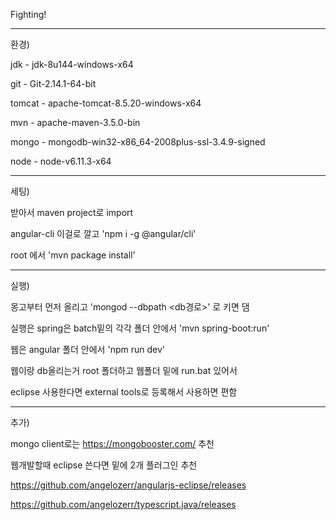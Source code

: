 Fighting!

-------------------------------------------------------------------------------------------
환경)

jdk - jdk-8u144-windows-x64

git - Git-2.14.1-64-bit

tomcat - apache-tomcat-8.5.20-windows-x64

mvn - apache-maven-3.5.0-bin

mongo - mongodb-win32-x86_64-2008plus-ssl-3.4.9-signed

node - node-v6.11.3-x64

-------------------------------------------------------------------------------------------
세팅)

받아서 maven project로 import

angular-cli 이걸로 깔고 'npm i -g @angular/cli'

root 에서 'mvn package install'

-------------------------------------------------------------------------------------------
실행)

몽고부터 먼저 올리고 'mongod --dbpath <db경로>' 로 키면 댐

실행은 spring은 batch밑의 각각 폴더 안에서 'mvn spring-boot:run'

웹은 angular 폴더 안에서 'npm run dev'

웹이랑 db올리는거 root 폴더하고 웹폴더 밑에 run.bat 있어서 

eclipse 사용한다면 external tools로 등록해서 사용하면 편함

--------------------------------------------------------------------------------------------
추가)

mongo client로는 https://mongobooster.com/ 추천

웹개발할때 eclipse 쓴다면 밑에 2개 플러그인 추천

https://github.com/angelozerr/angularjs-eclipse/releases

https://github.com/angelozerr/typescript.java/releases
